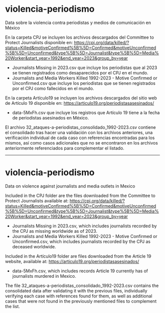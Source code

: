 # violencia-periodismo
Data sobre la violencia contra periodistas y medios de comunicación en México

En la carpeta CPJ se incluyen los archivos descargados del Committee to Protect Journalists disponible en: 
https://cpj.org/data/killed/?status=Killed&motiveConfirmed%5B%5D=Confirmed&motiveUnconfirmed%5B%5D=Unconfirmed&type%5B%5D=Journalist&type%5B%5D=Media%20Worker&start_year=1992&end_year=2023&group_by=year
- Journalists Missing in 2023.csv que incluye los periodistas que al 2023 se tienen registrados como desaparecidos por el CPJ en el mundo.
- Journalists and Media Workers Killed 1992-2023 - Motive Confirmed or Unconfirmed.csv que incluye los periodistas que se tienen registrados por el CPJ como fallecidos en el mundo.

En la carpeta Artículo19 se incluyen los archivos descargados del sitio web de Artículo 19 disponible en:
https://articulo19.org/periodistasasesinados/
- data-5MxFh.csv que incluye los registros que Artículo 19 tiene a la fecha de periodistas asesinados en México.

El archivo 32_ataques-a-periodistas_consolidado_1992-2023.csv contiene el consolidado tras hacer una validación con los archivos anteriores, una verificación individual de cada caso con referencias encontradas para los mismos, así como casos adicionales que no se encontraron en los archivos anteriormente referenciados para complementar el listado.

----------------------------------------------------------------------------------------------------------------
# violencia-periodismo
Data on violence against journalists and media outlets in Mexico

Included in the CPJ folder are the files downloaded from the Committee to Protect Journalists available at:
https://cpj.org/data/killed/?status=Killed&motiveConfirmed%5B%5D=Confirmed&motiveUnconfirmed%5B%5D=Unconfirmed&type%5B%5D=Journalist&type%5B%5D=Media%20Worker&start_year=1992&end_year=2023&group_by=year
- Journalists Missing in 2023.csv, which includes journalists recorded by the CPJ as missing worldwide as of 2023.
- Journalists and Media Workers Killed 1992-2023 - Motive Confirmed or Unconfirmed.csv, which includes journalists recorded by the CPJ as deceased worldwide.

Included in the Artículo19 folder are files downloaded from the Article 19 website, available at:
https://articulo19.org/periodistasasesinados/
- data-5MxFh.csv, which includes records Article 19 currently has of journalists murdered in Mexico.

The file 32_ataques-a-periodistas_consolidado_1992-2023.csv contains the consolidated data after validating it with the previous files, individually verifying each case with references found for them, as well as additional cases that were not found in the previously mentioned files to complement the list.
